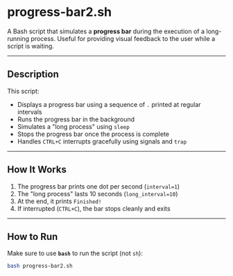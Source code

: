 # progress-bar2.sh

A Bash script that simulates a **progress bar** during the execution of a long-running process. Useful for providing visual feedback to the user while a script is waiting.

---

## Description

This script:

- Displays a progress bar using a sequence of `.` printed at regular intervals  
- Runs the progress bar in the background  
- Simulates a "long process" using `sleep`  
- Stops the progress bar once the process is complete  
- Handles `CTRL+C` interrupts gracefully using signals and `trap`

---

## How It Works

1. The progress bar prints one dot per second (`interval=1`)  
2. The "long process" lasts 10 seconds (`long_interval=10`)  
3. At the end, it prints `Finished!`  
4. If interrupted (`CTRL+C`), the bar stops cleanly and exits

---

## How to Run

Make sure to use **`bash`** to run the script (not `sh`):

```bash
bash progress-bar2.sh
